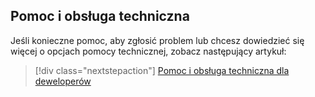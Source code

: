 ## <a name="help-and-support"></a>Pomoc i obsługa techniczna

Jeśli konieczne pomoc, aby zgłosić problem lub chcesz dowiedzieć się więcej o opcjach pomocy technicznej, zobacz następujący artykuł:

> [!div class="nextstepaction"]
> [Pomoc i obsługa techniczna dla deweloperów](../articles/active-directory/develop/active-directory-develop-help-support.md)
